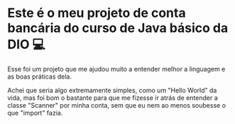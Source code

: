 # Este é o meu projeto de conta bancária do curso de Java básico da DIO 💻

Esse foi um projeto que me ajudou muito a entender melhor a linguagem e as boas práticas dela.

Achei que seria algo extremamente simples, como um "Hello World" da vida, mas foi bom o bastante para que me fizesse ir atrás de entender a classe "Scanner" por minha conta, sem que eu nem ao menos soubesse o que "import" fazia.